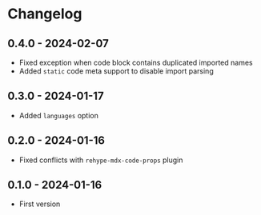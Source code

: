 # Changelog

## 0.4.0 - 2024-02-07

- Fixed exception when code block contains duplicated imported names
- Added `static` code meta support to disable import parsing

## 0.3.0 - 2024-01-17

- Added `languages` option

## 0.2.0 - 2024-01-16

- Fixed conflicts with `rehype-mdx-code-props` plugin

## 0.1.0 - 2024-01-16

- First version
